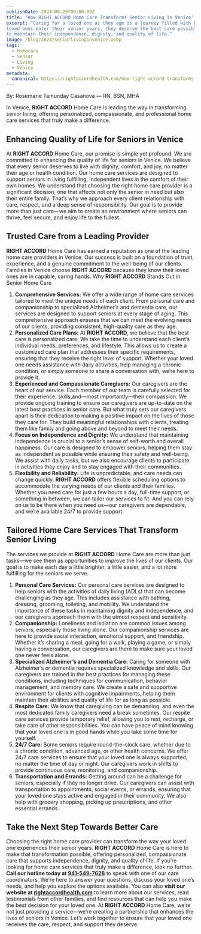 ```yaml
---
publishDate: 2024-08-29T00:00:00Z
title: 'How RIGHT ACCORD Home Care Transforms Senior Living in Venice'
excerpt: "Caring for a loved one as they age is a journey filled with both rewards and challenges. As our
loved ones enter their senior years, they deserve the best care possible—care that allows them
to maintain their independence, dignity, and quality of life."
image: /blog/2024/seniorlivinginvenice.webp
tags:
  - Homecare
  - Senior
  - Living
  - Venice
metadata:
  canonical: https://rightaccordhealth.com/how-right-accord-transforms-senior-living-venice
---
```


By: Rosemarie Tamunday Casanova — RN, BSN, MHA

In Venice, **RIGHT ACCORD** Home Care is leading the way in transforming senior living, offering personalized, compassionate, and
professional home care services that truly make a difference.

## Enhancing Quality of Life for Seniors in Venice

At **RIGHT ACCORD** Home Care, our promise is simple yet profound: We are committed to
enhancing the quality of life for seniors in Venice. We believe that every senior deserves to live
with dignity, comfort, and joy, no matter their age or health condition. Our home care services
are designed to support seniors in living fulfilling, independent lives in the comfort of their own
homes.
We understand that choosing the right home care provider is a significant decision, one that
affects not only the senior in need but also their entire family. That’s why we approach every
client relationship with care, respect, and a deep sense of responsibility. Our goal is to provide
more than just care—we aim to create an environment where seniors can thrive, feel secure,
and enjoy life to the fullest.

## Trusted Care from a Leading Provider

**RIGHT ACCORD** Home Care has earned a reputation as one of the leading home care
providers in Venice. Our success is built on a foundation of trust, experience, and a genuine
commitment to the well-being of our clients. Families in Venice choose **RIGHT ACCORD**
because they know their loved ones are in capable, caring hands.
Why **RIGHT ACCORD** Stands Out in Senior Home Care

1. **Comprehensive Services:** We offer a wide range of home care services tailored to
   meet the unique needs of each client. From personal care and companionship to
   specialized Alzheimer’s and dementia care, our services are designed to support seniors
   at every stage of aging. This comprehensive approach ensures that we can meet the
   evolving needs of our clients, providing consistent, high-quality care as they age.
2. **Personalized Care Plans:** At **RIGHT ACCORD**, we believe that the best care is
   personalized care. We take the time to understand each client’s individual needs,
   preferences, and lifestyle. This allows us to create a customized care plan that
   addresses their specific requirements, ensuring that they receive the right level of
   support. Whether your loved one needs assistance with daily activities, help managing a
   chronic condition, or simply someone to share a conversation with, we’re here to provide
   it.
3. **Experienced and Compassionate Caregivers:** Our caregivers are the heart of our
   service. Each member of our team is carefully selected for their experience, skills,and—most importantly—their compassion. We provide ongoing training to ensure our
   caregivers are up-to-date on the latest best practices in senior care. But what truly sets
   our caregivers apart is their dedication to making a positive impact on the lives of those
   they care for. They build meaningful relationships with clients, treating them like family
   and going above and beyond to meet their needs.
4. **Focus on Independence and Dignity:** We understand that maintaining independence
   is crucial to a senior’s sense of self-worth and overall happiness. Our care is designed to
   empower seniors, helping them stay as independent as possible while ensuring their
   safety and well-being. We assist with daily tasks, but we also encourage clients to
   participate in activities they enjoy and to stay engaged with their communities.
5. **Flexibility and Reliability:** Life is unpredictable, and care needs can change quickly.
   **RIGHT ACCORD** offers flexible scheduling options to accommodate the varying needs
   of our clients and their families. Whether you need care for just a few hours a day,
   full-time support, or something in between, we can tailor our services to fit. And you can
   rely on us to be there when you need us—our caregivers are dependable, and we’re
   available 24/7 to provide support.

## Tailored Home Care Services That Transform Senior Living

The services we provide at **RIGHT ACCORD** Home Care are more than just tasks—we see
them as opportunities to improve the lives of our clients. Our goal is to make each day a little
brighter, a little easier, and a lot more fulfilling for the seniors we serve.

1. **Personal Care Services:**
   Our personal care services are designed to help seniors with the activities of daily living (ADLs)
   that can become challenging as they age. This includes assistance with bathing, dressing,
   grooming, toileting, and mobility. We understand the importance of these tasks in maintaining
   dignity and independence, and our caregivers approach them with the utmost respect and
   sensitivity.
2. **Companionship:**
   Loneliness and isolation are common issues among seniors, especially those living alone. Our
   companionship services are here to provide social interaction, emotional support, and
   friendship. Whether it’s sharing a meal, going for a walk, playing a game, or simply having a
   conversation, our caregivers are there to make sure your loved one never feels alone.
3. **Specialized Alzheimer’s and Dementia Care:**
   Caring for someone with Alzheimer’s or dementia requires specialized knowledge and skills.
   Our caregivers are trained in the best practices for managing these conditions, including
   techniques for communication, behavior management, and memory care. We create a safe and
   supportive environment for clients with cognitive impairments, helping them maintain their
   abilities and quality of life for as long as possible.
4. **Respite Care:**
   We know that caregiving can be demanding, and even the most dedicated family caregivers
   need a break sometimes. Our respite care services provide temporary relief, allowing you to
   rest, recharge, or take care of other responsibilities. You can have peace of mind knowing that
   your loved one is in good hands while you take some time for yourself.
5. **24/7 Care:**
   Some seniors require round-the-clock care, whether due to a chronic condition, advanced age,
   or other health concerns. We offer 24/7 care services to ensure that your loved one is always
   supported, no matter the time of day or night. Our caregivers work in shifts to provide
   continuous care, monitoring, and companionship.
6. **Transportation and Errands:**
   Getting around can be a challenge for seniors, especially if they no longer drive. Our caregivers
   can assist with transportation to appointments, social events, or errands, ensuring that your
   loved one stays active and engaged in their community. We also help with grocery shopping,
   picking up prescriptions, and other essential errands.

## Take the Next Step Towards Better Care

Choosing the right home care provider can transform the way your loved one experiences their
senior years. **RIGHT ACCORD** Home Care is here to make that transformation possible,
offering personalized, compassionate care that supports independence, dignity, and quality of
life.
If you’re looking for home care services that truly make a difference, look no further. **Call our hotline today at [941-549-7628](tel:941-549-7628)** to speak with one of our care coordinators. We’re here to
answer your questions, discuss your loved one’s needs, and help you explore the options
available.
You can also **visit our website at [rightaccordhealth.com](https://rightaccordhealth.com)** to learn more about our services,
read testimonials from other families, and find resources that can help you make the best
decision for your loved one.
At **RIGHT ACCORD** Home Care, we’re not just providing a service—we’re creating a
partnership that enhances the lives of seniors in Venice. Let’s work together to ensure that your
loved one receives the care, respect, and support they deserve.

